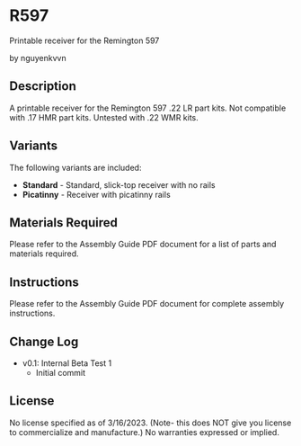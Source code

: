 # R597
Printable receiver for the Remington 597

by nguyenkvvn

## Description
A printable receiver for the Remington 597 .22 LR part kits. Not compatible with .17 HMR part kits. Untested with .22 WMR kits.

## Variants
The following variants are included:

- **Standard** - Standard, slick-top receiver with no rails
- **Picatinny** - Receiver with picatinny rails

## Materials Required
Please refer to the Assembly Guide PDF document for a list of parts and materials required.

## Instructions
Please refer to the Assembly Guide PDF document for complete assembly instructions.

## Change Log

- v0.1: Internal Beta Test 1
    * Initial commit

## License
No license specified as of 3/16/2023. (Note- this does NOT give you license to commercialize and manufacture.) No warranties expressed or implied.